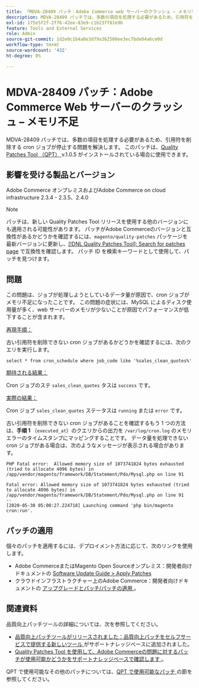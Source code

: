 ```yaml
---
title: 「MDVA-28409 パッチ：Adobe Commerce web サーバーのクラッシュ – メモリ不足」
description: MDVA-28409 パッチでは、多数の項目を処理する必要があるため、引用符を削除する cron ジョブが停止する問題を解決します。 このパッチは、[Quality Patches Tool （QPT） ] （https://devdocs.magento.com/guides/v2.4/comp-mgr/patching.html#mqp） v.1.0.5 がインストールされている場合に利用できます。
exl-id: 175e5f2f-2f76-42ee-83e9-c1b23ff81e96
feature: Tools and External Services
role: Admin
source-git-commit: 1d2e0c1b4a8e3d79a362500ee3ec7bde84a6ce0d
workflow-type: tm+mt
source-wordcount: '432'
ht-degree: 0%

---
```


# MDVA-28409 パッチ：Adobe Commerce Web サーバーのクラッシュ – メモリ不足

MDVA-28409 パッチでは、多数の項目を処理する必要があるため、引用符を削除する cron ジョブが停止する問題を解決します。 このパッチは、[Quality Patches Tool （QPT） ](https://devdocs.magento.com/guides/v2.4/comp-mgr/patching.html#mqp) v.1.0.5 がインストールされている場合に使用できます。

## 影響を受ける製品とバージョン

Adobe Commerce オンプレミスおよびAdobe Commerce on cloud infrastructure 2.3.4 - 2.3.5、2.4.0

>[!NOTE]
>
>パッチは、新しい Quality Patches Tool リリースを使用する他のバージョンにも適用される可能性があります。 パッチがAdobe Commerceのバージョンと互換性があるかどうかを確認するには、`magento/quality-patches` パッケージを最新バージョンに更新し、[[!DNL Quality Patches Tool]: Search for patches page](https://devdocs.magento.com/quality-patches/tool.html#patch-grid) で互換性を確認します。 パッチ ID を検索キーワードとして使用して、パッチを見つけます。

## 問題

この問題は、ジョブが処理しようとしているデータ量が原因で、cron ジョブがメモリ不足になったことです。 この問題の症状には、MySQL によるディスク使用量が多く、web サーバーのメモリが少ないことが原因でパフォーマンスが低下することが含まれます。

<u> 再現手順：</u>

古い引用符を削除できない cron ジョブがあるかどうかを確認するには、次のクエリを実行します。

```
select * from cron_schedule where job_code like '%sales_clean_quotes%'
```

<u> 期待される結果：</u>

Cron ジョブのステ `sales_clean_quotes` タスは `success` です。

<u> 実際の結果：</u>

Cron ジョブ `sales_clean_quotes` ステータスは `running` または `error` です。

古い引用符を削除できない cron ジョブがあることを確認するもう 1 つの方法は、**手順 1** （`executed_at`）のクエリからの出力を `/var/log/cron.log` のメモリエラーのタイムスタンプにマッピングすることです。 データ量を処理できない cron ジョブがある場合は、次のようなメッセージが表示される場合があります。

```
PHP Fatal error:  Allowed memory size of 1073741824 bytes exhausted (tried to allocate 4096 bytes) in /app/vendor/magento/framework/DB/Statement/Pdo/Mysql.php on line 91

Fatal error: Allowed memory size of 1073741824 bytes exhausted (tried to allocate 4096 bytes) in /app/vendor/magento/framework/DB/Statement/Pdo/Mysql.php on line 91
--
[2020-05-30 05:00:27.224718] Launching command 'php bin/magento cron:run'.
```

## パッチの適用

個々のパッチを適用するには、デプロイメント方法に応じて、次のリンクを使用します。

* Adobe CommerceまたはMagento Open Sourceオンプレミス：開発者向けドキュメントの [Software Update Guide > Apply Patches](https://devdocs.magento.com/guides/v2.4/comp-mgr/patching/mqp.html)
* クラウドインフラストラクチャー上のAdobe Commerce：開発者向けドキュメントの [ アップグレードとパッチ/パッチの適用 ](https://devdocs.magento.com/cloud/project/project-patch.html)。

## 関連資料

品質向上パッチツールの詳細については、次を参照してください。

* [ 品質向上パッチツールがリリースされました：品質向上パッチをセルフサービスで提供する新しいツール ](/help/announcements/adobe-commerce-announcements/magento-quality-patches-released-new-tool-to-self-serve-quality-patches.md) がサポートナレッジベースに追加されました。
* [Quality Patches Tool を使用して、Adobe Commerceの問題に対するパッチが使用可能かどうかをサポートナレッジベースで確認します ](/help/support-tools/patches-available-in-qpt-tool/check-patch-for-magento-issue-with-magento-quality-patches.md)。

QPT で使用可能なその他のパッチについては、[QPT で使用可能なパッチ ](https://support.magento.com/hc/en-us/sections/360010506631-Patches-available-in-MQP-tool-) の節を参照してください。
